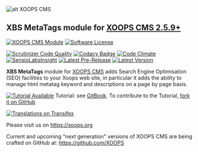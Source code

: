 ![alt XOOPS CMS](https://xoops.org/images/logoXoops4GithubRepository.png)
## XBS MetaTags module for  [XOOPS CMS 2.5.9+](https://xoops.org)
[![XOOPS CMS Module](https://img.shields.io/badge/XOOPS%20CMS-Module-blue.svg)](https://xoops.org)
[![Software License](https://img.shields.io/badge/license-GPL-brightgreen.svg?style=flat)](LICENSE)

[![Scrutinizer Code Quality](https://img.shields.io/scrutinizer/g/XoopsModules25x/xbstags.svg?style=flat)](https://scrutinizer-ci.com/g/XoopsModules25x/xbstags/?branch=master)
[![Codacy Badge](https://api.codacy.com/project/badge/Grade/95b12220e0ac4056b9af52af708379c9)](https://www.codacy.com/app/XoopsModules25x/xbstags)
[![Code Climate](https://img.shields.io/codeclimate/github/XoopsModules25x/xbstags.svg?style=flat)](https://codeclimate.com/github/XoopsModules25x/xbstags)
[![SensioLabsInsight](https://insight.sensiolabs.com/projects/f48090dc-a770-49b6-b895-6db50b08e3c4/mini.png)](https://insight.sensiolabs.com/projects/f48090dc-a770-49b6-b895-6db50b08e3c4)
[![Latest Pre-Release](https://img.shields.io/github/tag/XoopsModules25x/xbstags.svg?style=flat)](https://github.com/XoopsModules25x/xbstags/tags/)
[![Latest Version](https://img.shields.io/github/release/XoopsModules25x/xbstags.svg?style=flat)](https://github.com/XoopsModules25x/xbstags/releases/)

**XBS MetaTags** module for [XOOPS CMS](https://xoops.org) adds Search Engine Optimisation (SEO) facilities to your Xoops web site, in particular it adds the ability to manage html metatag keyword and descriptions on a page by page basis.

[![Tutorial Available](https://xoops.org/images/tutorial-available-blue.svg)](https://www.gitbook.com/book/xoops/xbstags-tutorial/) Tutorial: see [GitBook](https://www.gitbook.com/book/xoops/xbstags-tutorial/).
To contribute to the Tutorial, [fork it on GitHub](https://github.com/XoopsDocs/xbstags-tutorial)

[![Translations on Transifex](https://xoops.org/images/translations-transifex-blue.svg)](https://www.transifex.com/xoops)

Please visit us on https://xoops.org

Current and upcoming "next generation" versions of XOOPS CMS are being crafted on GitHub at: https://github.com/XOOPS
